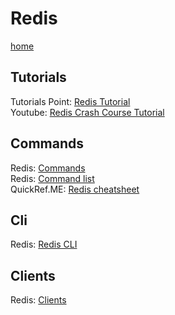 # Redis

[home](https://redis.io/)

## Tutorials

Tutorials Point: [Redis Tutorial](https://www.tutorialspoint.com/redis/index.htm)  
Youtube: [Redis Crash Course Tutorial](https://www.youtube.com/watch?v=Hbt56gFj998)  

## Commands

Redis: [Commands](https://redis.io/commands)  
Redis: [Command list](https://redis.io/commands/command-list)  
QuickRef.ME: [Redis cheatsheet](https://quickref.me/redis)  

## Cli

Redis: [Redis CLI](https://redis.io/docs/ui/cli)

## Clients

Redis: [Clients](https://redis.io/resources/clients)

